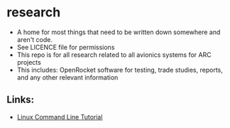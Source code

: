 # research
* A home for most things that need to be written down somewhere and aren't code.
* See LICENCE file for permissions
* This repo is for all research related to all avionics systems for ARC projects
* This includes: OpenRocket software for testing, trade studies, reports, and any other relevant information

## Links:

* [Linux Command Line Tutorial](http://linuxcommand.org/lc3_learning_the_shell.php)
